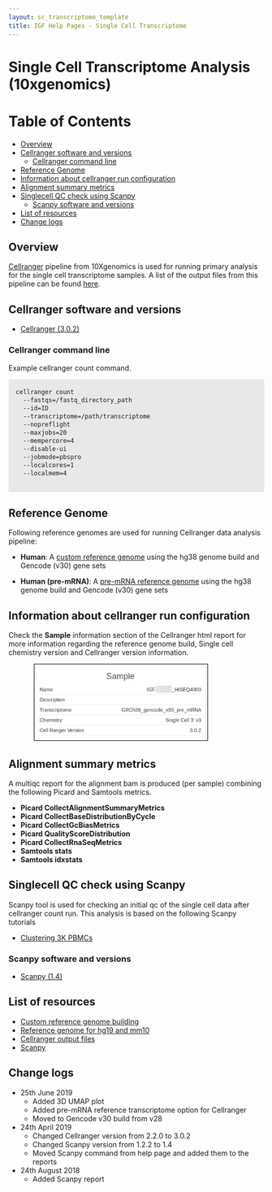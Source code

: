 ```yaml
---
layout: sc_transcriptome_template
title: IGF Help Pages - Single Cell Transcriptome
---
```


# Single Cell Transcriptome Analysis (10xgenomics)
# Table of Contents

* [Overview](#overview)
* [Cellranger software and versions](#cellranger-software-and-versions)
  * [Cellranger command line](#cellranger-command-line)
* [Reference Genome](#reference-genome)
* [Information about cellranger run configuration](#information-about-cellranger-run-configuration)
* [Alignment summary metrics](#alignment-summary-metrics)
* [Singlecell QC check using Scanpy](#singlecell-qc-check-using-scanpy)
  * [Scanpy software and versions](#scanpy-software-and-versions)
* [List of resources](#list-of-resources)
* [Change logs](#change-logs)
  
## Overview

[Cellranger]((https://support.10xgenomics.com/single-cell-gene-expression/software/downloads/latest)) pipeline from 10Xgenomics is used for running primary analysis for the single cell transcriptome samples. A list of the output files from this pipeline can be found [here](https://support.10xgenomics.com/single-cell-gene-expression/software/pipelines/latest/output/overview).

## Cellranger software and versions

* [Cellranger (3.0.2)](https://support.10xgenomics.com/single-cell-gene-expression/software/downloads/latest)

### Cellranger command line
Example cellranger count command.

<div style="background-color:#E8E8E8">
  <pre><code>
  cellranger count
    --fastqs=/fastq_directory_path
    --id=ID
    --transcriptome=/path/transcriptome
    --nopreflight
    --maxjobs=20
    --mempercore=4
    --disable-ui
    --jobmode=pbspro
    --localcores=1
    --localmem=4
    
  </code></pre>
</div>


## Reference Genome

Following reference genomes are used for running Cellranger data analysis pipeline:

* __Human__: A [custom reference genome](https://support.10xgenomics.com/single-cell-gene-expression/software/pipelines/latest/advanced/references) using the hg38 genome build and Gencode (v30) gene sets

* __Human (pre-mRNA)__: A [pre-mRNA reference genome](https://support.10xgenomics.com/single-cell-gene-expression/software/pipelines/latest/advanced/references) using the hg38 genome build and Gencode (v30) gene sets

## Information about cellranger run configuration
Check the __Sample__ information section of the Cellranger html report for more information regarding the reference genome build, Single cell chemistry version and Cellranger version information.


<p>
</p>
<div style="position:relative; left:50px">
  <img src="images/cellranger_sample_info.jpeg" height="150" style="border:1px solid black" >
</div>
<p>
</p>


## Alignment summary metrics

A multiqc report for the alignment bam is produced (per sample) combining the following Picard and Samtools metrics.

* __Picard CollectAlignmentSummaryMetrics__
* __Picard CollectBaseDistributionByCycle__
* __Picard CollectGcBiasMetrics__
* __Picard QualityScoreDistribution__
* __Picard CollectRnaSeqMetrics__
* __Samtools stats__
* __Samtools idxstats__

## Singlecell QC check using Scanpy

Scanpy tool is used for checking an initial qc of the single cell data after cellranger count run. This analysis is based on the following Scanpy tutorials

  * [Clustering 3K PBMCs](https://scanpy-tutorials.readthedocs.io/en/latest/pbmc3k.html)


### Scanpy software and versions

* [Scanpy (1.4)](https://scanpy.readthedocs.io/en/latest/)

## List of resources

* [Custom reference genome building](https://support.10xgenomics.com/single-cell-gene-expression/software/pipelines/latest/advanced/references)
* [Reference genome for hg19 and mm10](http://cf.10xgenomics.com/supp/cell-exp/refdata-cellranger-hg19-and-mm10-2.1.0.tar.gz)
* [Cellranger output files](https://support.10xgenomics.com/single-cell-gene-expression/software/pipelines/latest/output/overview)
* [Scanpy](https://scanpy.readthedocs.io/en/latest/)

## Change logs

* 25th June 2019
  * Added 3D UMAP plot
  * Added pre-mRNA reference transcriptome option for Cellranger
  * Moved to Gencode v30 build from v28
* 24th April 2019
  * Changed Cellranger version from 2.2.0 to 3.0.2
  * Changed Scanpy version from 1.2.2 to 1.4
  * Moved Scanpy command from help page and added them to the reports
* 24th August 2018
  * Added Scanpy report
